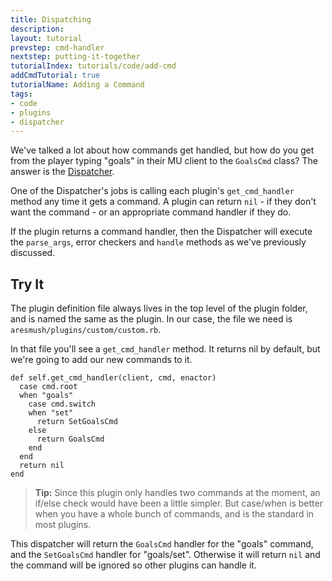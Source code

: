 ```yaml
---
title: Dispatching
description:
layout: tutorial
prevstep: cmd-handler
nextstep: putting-it-together
tutorialIndex: tutorials/code/add-cmd
addCmdTutorial: true
tutorialName: Adding a Command
tags: 
- code
- plugins
- dispatcher
---
```


We've talked a lot about how commands get handled, but how do you get from the player typing "goals" in their MU client to the `GoalsCmd` class?  The answer is the [Dispatcher](/tutorials/code/dispatcher).  

One of the Dispatcher's jobs is calling each plugin's `get_cmd_handler` method any time it gets a command.  A plugin can return `nil` - if they don't want the command - or an appropriate command handler if they do.

If the plugin returns a command handler, then the Dispatcher will execute the `parse_args`, error checkers and `handle` methods as we've previously discussed.

## Try It

The plugin definition file always lives in the top level of the plugin folder, and is named the same as the plugin.  In our case, the file we need is `aresmush/plugins/custom/custom.rb`.

In that file you'll see a `get_cmd_handler` method.  It returns nil by default, but we're going to add our new commands to it.
 
    def self.get_cmd_handler(client, cmd, enactor)
      case cmd.root
      when "goals"
        case cmd.switch
        when "set"
          return SetGoalsCmd
        else
          return GoalsCmd
        end
      end
      return nil
    end

> <i class="fa fa-info-circle"></i> **Tip:** Since this plugin only handles two commands at the moment, an if/else check would have been a little simpler.  But case/when is better when you have a whole bunch of commands, and is the standard in most plugins.

This dispatcher will return the `GoalsCmd` handler for the "goals" command, and the `SetGoalsCmd` handler for "goals/set".  Otherwise it will return `nil` and the command will be ignored so other plugins can handle it.

